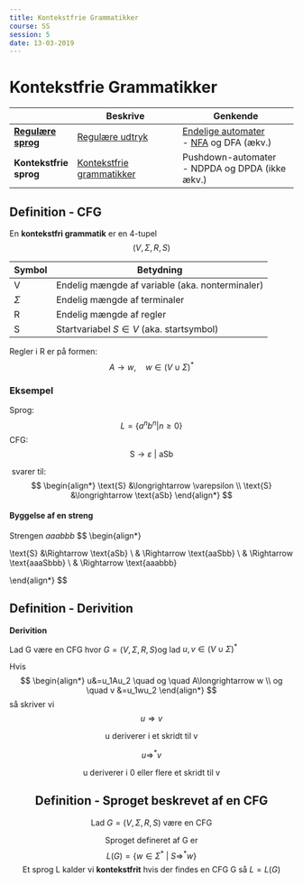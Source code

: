 ```yaml
---
title: Kontekstfrie Grammatikker
course: SS
session: 5
date: 13-03-2019
---
```


# Kontekstfrie Grammatikker

|                                                     | **Beskrive**                               | **Genkende**                                                 |
| --------------------------------------------------- | ------------------------------------------ | ------------------------------------------------------------ |
| **[Regulære <br />sprog](../SS/1a-regulære-sprog.md)** | [Regulære udtryk](../SS/3-regulære-udtryk.md) | [Endelige automater](../SS/1b-endelige-automater.md) <br />- [NFA](../SS/2-nondeterministiske-endelige-automater.md) og DFA (ækv.) |
| **Kontekstfrie <br />sprog**                        | <u>Kontekstfrie grammatikker</u>           | Pushdown-automater<br />- NDPDA og DPDA (ikke ækv.)          |



 ## Definition - CFG

En **kontekstfri grammatik** er en 4-tupel
$$
(V,\Sigma,R,S)
$$

| Symbol   | Betydning                                       |
| -------- | ----------------------------------------------- |
| V        | Endelig mængde af variable (aka. nonterminaler) |
| $\Sigma$ | Endelig mængde af terminaler                    |
| R        | Endelig mængde af regler                        |
| S        | Startvariabel $S\in V$ (aka. startsymbol)       |



Regler i R er på formen:
$$
A \longrightarrow w, \quad w \in (V\cup\Sigma)^*
$$

### Eksempel

Sprog:
$$
L=\{a^nb^n | n \geq0\}
$$
CFG:
$$
\text{S} \longrightarrow \varepsilon \ |\  \text{aSb}
$$

​	svarer til:
$$
\begin{align*}
\text{S} &\longrightarrow \varepsilon \\
\text{S} &\longrightarrow \text{aSb}
\end{align*}
$$

#### Byggelse af en streng

Strengen *aaabbb*
$$
\begin{align*}

\text{S} &\Rightarrow \text{aSb} \\
& \Rightarrow \text{aaSbb} \\
& \Rightarrow \text{aaaSbbb} \\
& \Rightarrow \text{aaabbb}


\end{align*}
$$


## Definition - Derivition

**Derivition**

Lad G være en CFG hvor $G=(V,\Sigma,R,S)​$ 
og lad $u,v \in (V\cup\Sigma)^*​$

Hvis
$$
\begin{align*}
u&=u_1Au_2 \quad og \quad A\longrightarrow w \\
og \quad v &=u_1wu_2 
\end{align*}
$$
så skriver vi
$$
u \Rightarrow v
$$
<center> u deriverer i et skridt til v

$$
u \Rightarrow^* v
$$

<center> u deriverer i 0 eller flere et skridt til v



## Definition - Sproget beskrevet af en CFG

Lad $G=(V,\Sigma,R,S)$  være en CFG

Sproget defineret af G er
$$
L(G)=\{w\in\Sigma^* \ | \ S \Rightarrow^*w\}
$$
Et sprog L kalder vi **kontekstfrit** hvis
der findes en CFG G så $L=L(G)$



